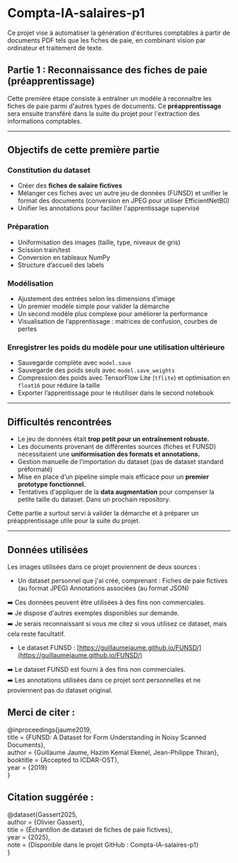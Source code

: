 # Compta-IA-salaires-p1

Ce projet vise à automatiser la génération d'écritures comptables à partir de documents PDF tels que les fiches de paie, en combinant vision par ordinateur et traitement de texte.

## Partie 1 : Reconnaissance des fiches de paie (préapprentissage)

Cette première étape consiste à entraîner un modèle à reconnaître les fiches de paie parmi d'autres types de documents. Ce **préapprentissage** sera ensuite transféré dans la suite du projet pour l'extraction des informations comptables.

---

## Objectifs de cette première partie

### Constitution du dataset

-  Créer des **fiches de salaire fictives**
-  Mélanger ces fiches avec un autre jeu de données (FUNSD) et unifier le format des documents (conversion en JPEG pour utiliser EfficientNetB0)
-  Unifier les annotations pour faciliter l'apprentissage supervisé

### Préparation

-  Uniformisation des images (taille, type, niveaux de gris)
-  Scission train/test
-  Conversion en tableaux NumPy
-  Structure d’accueil des labels

### Modélisation

-  Ajustement des entrées selon les dimensions d’image
-  Un premier modèle simple pour valider la démarche
-  Un second modèle plus complexe pour améliorer la performance
-  Visualisation de l’apprentissage : matrices de confusion, courbes de pertes

### Enregistrer les poids du modèle pour une utilisation ultérieure

-  Sauvegarde complète avec `model.save`
-  Sauvegarde des poids seuls avec `model.save_weights`
-  Compression des poids avec TensorFlow Lite (`tflite`) et optimisation en `float16` pour réduire la taille
-  Exporter l’apprentissage pour le réutiliser dans le second notebook

---

## Difficultés rencontrées

-  Le jeu de données était **trop petit pour un entraînement robuste.**
-  Les documents provenant de différentes sources (fiches et FUNSD) nécessitaient une **uniformisation des formats et annotations.**
-  Gestion manuelle de l’importation du dataset (pas de dataset standard préformaté)
-  Mise en place d’un pipeline simple mais efficace pour un **premier prototype fonctionnel.**
-  Tentatives d'appliquer de la **data augmentation** pour compenser la petite taille du dataset. Dans un prochain repository.


Cette partie a surtout servi à valider la démarche et à préparer un préapprentissage utile pour la suite du projet.

---

##  Données utilisées

Les images utilisées dans ce projet proviennent de deux sources :

-  Un dataset personnel que j'ai créé, comprenant :
	Fiches de paie fictives (au format JPEG)
	Annotations associées (au format JSON)

➡️ Ces données peuvent être utilisées à des fins non commerciales.  
➡️ Je dispose d'autres exemples disponibles sur demande.  
➡️ Je serais reconnaissant si vous me citez si vous utilisez ce dataset, mais cela reste facultatif.

-  Le dataset FUNSD : [https://guillaumejaume.github.io/FUNSD/](https://guillaumejaume.github.io/FUNSD/)

➡️ Le dataset FUNSD est fourni à des fins non commerciales.  
➡️ Les annotations utilisées dans ce projet sont personnelles et ne proviennent pas du dataset original.

##  Merci de citer :

@inproceedings{jaume2019,  
    title = {FUNSD: A Dataset for Form Understanding in Noisy Scanned Documents},  
    author = {Guillaume Jaume, Hazim Kemal Ekenel, Jean-Philippe Thiran},  
    booktitle = {Accepted to ICDAR-OST},  
    year = {2019}  
}

##  Citation suggérée :

@dataset{Gassert2025,  
    author = {Olivier Gassert},  
    title = {Échantillon de dataset de fiches de paie fictives},  
    year = {2025},  
    note = {Disponible dans le projet GitHub : Compta-IA-salaires-p1}  
}

